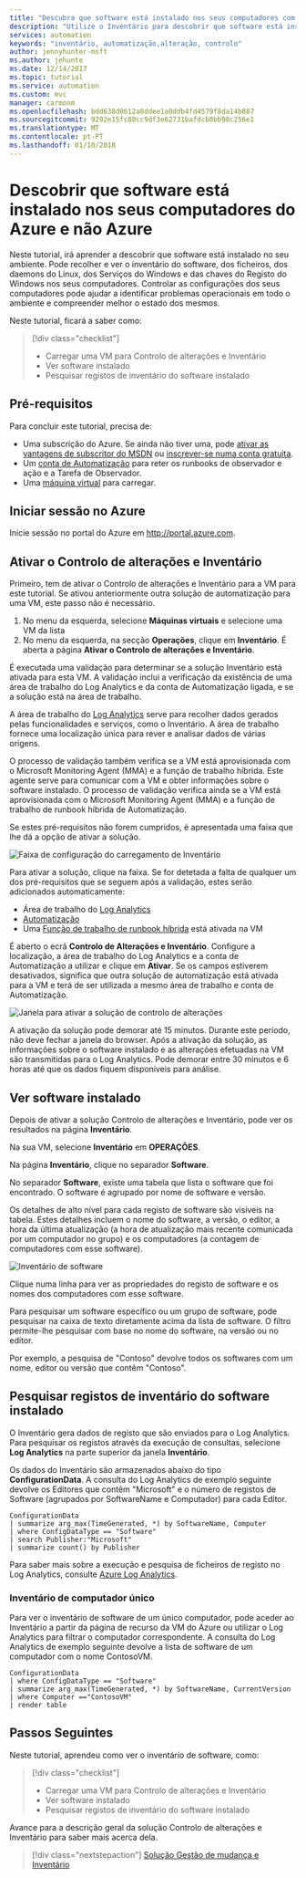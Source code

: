 ```yaml
---
title: "Descubra que software está instalado nos seus computadores com a Automatização do Azure | Microsoft Docs"
description: "Utilize o Inventário para descobrir que software está instalado nos computadores em todo o ambiente."
services: automation
keywords: "inventário, automatização,alteração, controlo"
author: jennyhunter-msft
ms.author: jehunte
ms.date: 12/14/2017
ms.topic: tutorial
ms.service: automation
ms.custom: mvc
manager: carmonm
ms.openlocfilehash: bdd638d0612a8ddee1a0ddb4fd4579f8da14b887
ms.sourcegitcommit: 9292e15fc80cc9df3e62731bafdcb0bb98c256e1
ms.translationtype: MT
ms.contentlocale: pt-PT
ms.lasthandoff: 01/10/2018
---
```

# <a name="discover-what-software-is-installed-on-your-azure-and-non-azure-machines"></a>Descobrir que software está instalado nos seus computadores do Azure e não Azure

Neste tutorial, irá aprender a descobrir que software está instalado no seu ambiente. Pode recolher e ver o inventário do software, dos ficheiros, dos daemons do Linux, dos Serviços do Windows e das chaves do Registo do Windows nos seus computadores. Controlar as configurações dos seus computadores pode ajudar a identificar problemas operacionais em todo o ambiente e compreender melhor o estado dos mesmos.

Neste tutorial, ficará a saber como:

> [!div class="checklist"]
> * Carregar uma VM para Controlo de alterações e Inventário
> * Ver software instalado
> * Pesquisar registos de inventário do software instalado

## <a name="prerequisites"></a>Pré-requisitos

Para concluir este tutorial, precisa de:

* Uma subscrição do Azure. Se ainda não tiver uma, pode [ativar as vantagens de subscritor do MSDN](https://azure.microsoft.com/pricing/member-offers/msdn-benefits-details/) ou [inscrever-se numa conta gratuita](https://azure.microsoft.com/free/?WT.mc_id=A261C142F).
* Um [conta de Automatização](automation-offering-get-started.md) para reter os runbooks de observador e ação e a Tarefa de Observador.
* Uma [máquina virtual](../virtual-machines/windows/quick-create-portal.md) para carregar.

## <a name="log-in-to-azure"></a>Iniciar sessão no Azure

Inicie sessão no portal do Azure em http://portal.azure.com.

## <a name="enable-change-tracking-and-inventory"></a>Ativar o Controlo de alterações e Inventário

Primeiro, tem de ativar o Controlo de alterações e Inventário para a VM para este tutorial. Se ativou anteriormente outra solução de automatização para uma VM, este passo não é necessário.

1. No menu da esquerda, selecione **Máquinas virtuais** e selecione uma VM da lista
2. No menu da esquerda, na secção **Operações**, clique em **Inventário**. É aberta a página **Ativar o Controlo de alterações e Inventário**.

É executada uma validação para determinar se a solução Inventário está ativada para esta VM.
A validação inclui a verificação da existência de uma área de trabalho do Log Analytics e da conta de Automatização ligada, e se a solução está na área de trabalho.

A área de trabalho do [Log Analytics](../log-analytics/log-analytics-overview.md?toc=%2fazure%2fautomation%2ftoc.json) serve para recolher dados gerados pelas funcionalidades e serviços, como o Inventário.
A área de trabalho fornece uma localização única para rever e analisar dados de várias origens.

O processo de validação também verifica se a VM está aprovisionada com o Microsoft Monitoring Agent (MMA) e a função de trabalho híbrida.
Este agente serve para comunicar com a VM e obter informações sobre o software instalado.
O processo de validação verifica ainda se a VM está aprovisionada com o Microsoft Monitoring Agent (MMA) e a função de trabalho de runbook híbrida de Automatização.

Se estes pré-requisitos não forem cumpridos, é apresentada uma faixa que lhe dá a opção de ativar a solução.

![Faixa de configuração do carregamento de Inventário](./media/automation-tutorial-installed-software/enableinventory.png)

Para ativar a solução, clique na faixa.
Se for detetada a falta de qualquer um dos pré-requisitos que se seguem após a validação, estes serão adicionados automaticamente:

* Área de trabalho do [Log Analytics](../log-analytics/log-analytics-overview.md?toc=%2fazure%2fautomation%2ftoc.json)
* [Automatização](./automation-offering-get-started.md)
* Uma [Função de trabalho de runbook híbrida](./automation-hybrid-runbook-worker.md) está ativada na VM

É aberto o ecrã **Controlo de Alterações e Inventário**. Configure a localização, a área de trabalho do Log Analytics e a conta de Automatização a utilizar e clique em **Ativar**. Se os campos estiverem desativados, significa que outra solução de automatização está ativada para a VM e terá de ser utilizada a mesmo área de trabalho e conta de Automatização.

![Janela para ativar a solução de controlo de alterações](./media/automation-tutorial-installed-software/installed-software-enable.png)

A ativação da solução pode demorar até 15 minutos. Durante este período, não deve fechar a janela do browser.
Após a ativação da solução, as informações sobre o software instalado e as alterações efetuadas na VM são transmitidas para o Log Analytics.
Pode demorar entre 30 minutos e 6 horas até que os dados fiquem disponíveis para análise.

## <a name="view-installed-software"></a>Ver software instalado

Depois de ativar a solução Controlo de alterações e Inventário, pode ver os resultados na página **Inventário**.

Na sua VM, selecione **Inventário** em **OPERAÇÕES**.

Na página **Inventário**, clique no separador **Software**.

No separador **Software**, existe uma tabela que lista o software que foi encontrado. O software é agrupado por nome de software e versão.

Os detalhes de alto nível para cada registo de software são visíveis na tabela. Estes detalhes incluem o nome do software, a versão, o editor, a hora da última atualização (a hora de atualização mais recente comunicada por um computador no grupo) e os computadores (a contagem de computadores com esse software).

![Inventário de software](./media/automation-tutorial-installed-software/inventory-software.png)

Clique numa linha para ver as propriedades do registo de software e os nomes dos computadores com esse software.

Para pesquisar um software específico ou um grupo de software, pode pesquisar na caixa de texto diretamente acima da lista de software.
O filtro permite-lhe pesquisar com base no nome do software, na versão ou no editor.

Por exemplo, a pesquisa de "Contoso" devolve todos os softwares com um nome, editor ou versão que contêm "Contoso".

## <a name="search-inventory-logs-for-installed-software"></a>Pesquisar registos de inventário do software instalado

O Inventário gera dados de registo que são enviados para o Log Analytics. Para pesquisar os registos através da execução de consultas, selecione **Log Analytics** na parte superior da janela **Inventário**.

Os dados do Inventário são armazenados abaixo do tipo **ConfigurationData**.
A consulta do Log Analytics de exemplo seguinte devolve os Editores que contêm "Microsoft" e o número de registos de Software (agrupados por SoftwareName e Computador) para cada Editor.

```
ConfigurationData
| summarize arg_max(TimeGenerated, *) by SoftwareName, Computer
| where ConfigDataType == "Software"
| search Publisher:"Microsoft"
| summarize count() by Publisher
```

Para saber mais sobre a execução e pesquisa de ficheiros de registo no Log Analytics, consulte [Azure Log Analytics](https://docs.loganalytics.io/index).

### <a name="single-machine-inventory"></a>Inventário de computador único

Para ver o inventário de software de um único computador, pode aceder ao Inventário a partir da página de recurso da VM do Azure ou utilizar o Log Analytics para filtrar o computador correspondente. A consulta do Log Analytics de exemplo seguinte devolve a lista de software de um computador com o nome ContosoVM.

```
ConfigurationData
| where ConfigDataType == "Software" 
| summarize arg_max(TimeGenerated, *) by SoftwareName, CurrentVersion
| where Computer =="ContosoVM"
| render table
```

## <a name="next-steps"></a>Passos Seguintes

Neste tutorial, aprendeu como ver o inventário de software, como:

> [!div class="checklist"]
> * Carregar uma VM para Controlo de alterações e Inventário
> * Ver software instalado
> * Pesquisar registos de inventário do software instalado

Avance para a descrição geral da solução Controlo de alterações e Inventário para saber mais acerca dela.

> [!div class="nextstepaction"]
> [Solução Gestão de mudança e Inventário](../log-analytics/log-analytics-change-tracking.md?toc=%2fazure%2fautomation%2ftoc.json)